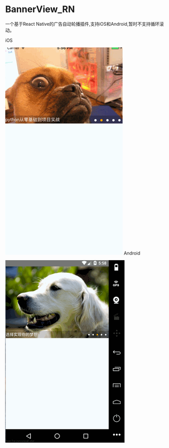# BannerView_RN
一个基于React Native的广告自动轮播插件,支持iOS和Android,暂时不支持循环滚动。

iOS

![](https://github.com/maple023/BannerView_RN/blob/master/iOS.gif)
Android

![](https://github.com/maple023/BannerView_RN/blob/master/Android.gif)
